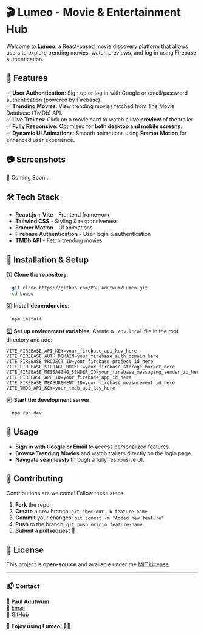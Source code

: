 # 🎬 Lumeo - Movie & Entertainment Hub

Welcome to **Lumeo**, a React-based movie discovery platform that allows users to explore trending movies, watch previews, and log in using Firebase authentication.

## 🚀 Features

✅ **User Authentication**: Sign up or log in with Google or email/password authentication (powered by Firebase).  
✅ **Trending Movies**: View trending movies fetched from The Movie Database (TMDb) API.  
✅ **Live Trailers**: Click on a movie card to watch a **live preview** of the trailer.  
✅ **Fully Responsive**: Optimized for **both desktop and mobile screens**.  
✅ **Dynamic UI Animations**: Smooth animations using **Framer Motion** for enhanced user experience.  

## 📷 Screenshots
🚀 Coming Soon...

## 🛠️ Tech Stack

- **React.js + Vite** - Frontend framework
- **Tailwind CSS** - Styling & responsiveness
- **Framer Motion** - UI animations
- **Firebase Authentication** - User login & authentication
- **TMDb API** - Fetch trending movies

## 🔧 Installation & Setup

1️⃣ **Clone the repository**:
```sh
  git clone https://github.com/PaulAdutwum/Lumeo.git
  cd Lumeo
```

2️⃣ **Install dependencies**:
```sh
  npm install
```

3️⃣ **Set up environment variables**:
Create a `.env.local` file in the root directory and add:
```env
VITE_FIREBASE_API_KEY=your_firebase_api_key_here
VITE_FIREBASE_AUTH_DOMAIN=your_firebase_auth_domain_here
VITE_FIREBASE_PROJECT_ID=your_firebase_project_id_here
VITE_FIREBASE_STORAGE_BUCKET=your_firebase_storage_bucket_here
VITE_FIREBASE_MESSAGING_SENDER_ID=your_firebase_messaging_sender_id_here
VITE_FIREBASE_APP_ID=your_firebase_app_id_here
VITE_FIREBASE_MEASUREMENT_ID=your_firebase_measurement_id_here
VITE_TMDB_API_KEY=your_tmdb_api_key_here
```

4️⃣ **Start the development server**:
```sh
  npm run dev
```

## 📌 Usage
- **Sign in with Google or Email** to access personalized features.
- **Browse Trending Movies** and watch trailers directly on the login page.
- **Navigate seamlessly** through a fully responsive UI.

## 🤝 Contributing
Contributions are welcome! Follow these steps:
1. **Fork** the repo
2. **Create** a new branch: `git checkout -b feature-name`
3. **Commit** your changes: `git commit -m "Added new feature"`
4. **Push** to the branch: `git push origin feature-name`
5. **Submit a pull request** 🚀

## 📜 License
This project is **open-source** and available under the [MIT License](LICENSE).

---
### 📬 Contact
👤 **Paul Adutwum**  
📧 [Email](pauladutwum303@gmail.com)  
🔗 [GitHub](https://github.com/PaulAdutwum)  

🚀 **Enjoy using Lumeo!** 🎥🍿
